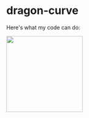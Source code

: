 # dragon-curve

Here's what my code can do:

<img src="https://drive.google.com/file/d/0B86sInPWYDgMdVd1ZU5WV3hpYWM/view?usp=sharing" height="200">
